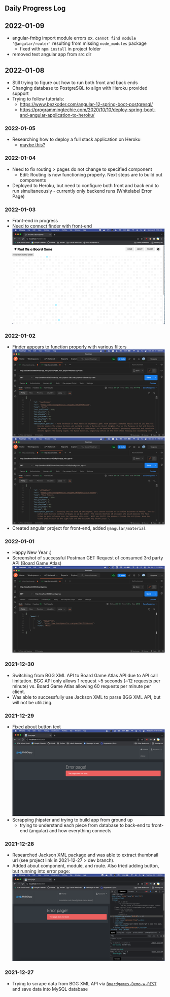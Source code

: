 ## Daily Progress Log

## 2022-01-09
* angular-fmbg import module errors ex. `cannot find module '@angular/router'` resulting from missing `node_modules` package
    - fixed with `npm install` in project folder
* removed test angular app from src dir

## 2022-01-08
* Still trying to figure out how to run both front and back ends
* Changing database to PostgreSQL to align with Heroku provided support
* Trying to follow tutorials:
    - https://www.bezkoder.com/angular-12-spring-boot-postgresql/
    - https://programmingtechie.com/2020/10/10/deploy-spring-boot-and-angular-application-to-heroku/ 

### 2022-01-05
* Researching how to deploy a full stack application on Heroku
    - [maybe this?](https://www.codecademy.com/article/deploying-a-full-stack-app-with-heroku)

### 2022-01-04
* Need to fix routing > pages do not change to specified component
    - Edit: Routing is now functioning properly. Next steps are to build out components
* Deployed to Heroku, but need to configure both front and back end to run simultaneously - currently only backend runs (Whitelabel Error Page)

### 2022-01-03
* Front-end in progress
* Need to connect finder with front-end
![image info](./screenshots/2022-01-03_FrontEnd-Skeleton.png)

### 2022-01-02
* Finder appears to function properly with various filters
![image info](./screenshots/2022-01-02_DynamicSearch-minplayers-maxplayers-orderby.png)
![image info](./screenshots/2022-01-02_DynamicSearch-mechanics-minage.png)
* Created angular project for front-end, added `@angular/material`

### 2022-01-01
* Happy New Year :)
* Screenshot of successful Postman GET Request of consumed 3rd party API (Board Game Atlas) 
![image info](./screenshots/2022-01-01_GET-OK.png)

### 2021-12-30
* Switching from BGG XML API to Board Game Atlas API due to API call limitation. BGG API only allows 1 request ~5 seconds (~12 requests per minute) vs. Board Game Atlas allowing 60 requests per minute per client.
* Was able to successfully use Jackson XML to parse BGG XML API, but will not be utilizing.

### 2021-12-29
* Fixed about button text
![image info](./screenshots/2021-12-29_AboutButton.png)
* Scrapping jhipster and trying to build app from ground up
    - trying to understand each piece from database to back-end to front-end (angular) and how everything connects

### 2021-12-28
* Researched Jackson XML package and was able to extract thumbnail url (see project link in 2021-12-27 > dev branch).
* Added about component, module, and route. Also tried adding button, but running into error page:
![image info](./screenshots/2021-12-28_AboutPageButtonClick.png)

### 2021-12-27
* Trying to scrape data from BGG XML API via [`Boardgames-Demo-w-REST`](https://github.com/AmandaJ-Huang/Boardgames-Demo-w-REST.git) and save data into MySQL database